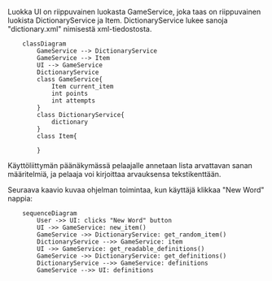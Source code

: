 Luokka UI on riippuvainen luokasta GameService, joka taas on riippuvainen luokista DictionaryService ja Item. DictionaryService lukee sanoja "dictionary.xml" nimisestä xml-tiedostosta.


```mermaid
    classDiagram
        GameService --> DictionaryService
        GameService --> Item
        UI --> GameService
        DictionaryService
        class GameService{
            Item current_item
            int points
            int attempts
        }
        class DictionaryService{
            dictionary
        }
        class Item{

        }
```
Käyttöliittymän päänäkymässä pelaajalle annetaan lista arvattavan sanan määritelmiä, ja pelaaja voi kirjoittaa arvauksensa tekstikenttään.

Seuraava kaavio kuvaa ohjelman toimintaa, kun käyttäjä klikkaa "New Word" nappia:
```mermaid
    sequenceDiagram
        User ->> UI: clicks "New Word" button
        UI ->> GameService: new_item()
        GameService ->> DictionaryService: get_random_item()
        DictionaryService -->> GameService: item
        UI ->> GameService: get_readable_definitions()
        GameService ->> DictionaryService: get_definitions()
        DictionaryService -->> GameService: definitions
        GameService -->> UI: definitions
        
```